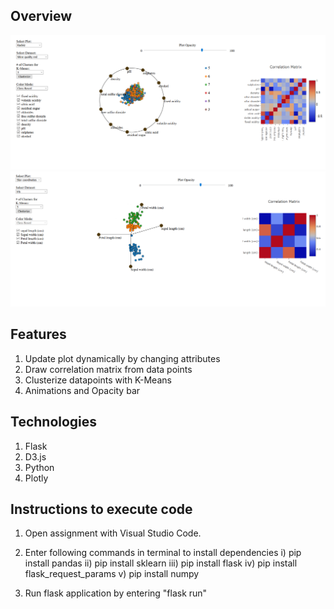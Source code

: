 ## Overview

![Radiviz](images\snip1.png)
![Star Coordinates](images\snip2.png)

## Features

1. Update plot dynamically by changing attributes
2. Draw correlation matrix from data points
3. Clusterize datapoints with K-Means
4. Animations and Opacity bar

## Technologies

1. Flask
2. D3.js
3. Python
4. Plotly

## Instructions to execute code

1. Open assignment with Visual Studio Code.

2. Enter following commands in terminal to install dependencies
   i) pip install pandas
   ii) pip install sklearn
   iii) pip install flask
   iv) pip install flask_request_params
   v) pip install numpy

3. Run flask application by entering "flask run"
